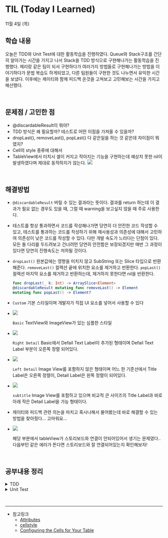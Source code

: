 # TIL (Today I Learned)

11월 4일 (목)

## 학습 내용
오늘은 TDD와 Unit Test에 대한 활동학습을 진행하였다. Queue와 Stack구조를 간단히 알아가는 시간을 가지고 나서 Stack을 TDD 방식으로 구현해나가는 활동학습을 진행했다. 제리랑 같은 팀이 되서 구현하다가 여러가지 방법들로 구현해나가는 방법을 이야기하다가 문법 복습도 하게되었고, 다른 팀원들이 구현한 것도 나누면서 유익한 시간을 보냈다. 이후에는 제이티와 함께 피드백 온것을 고쳐보고 고민해보는 시간을 가지고 해산했다.

&nbsp;

## 문제점 / 고민한 점
- @discardableResult이 뭐야?
- TDD 방식은 왜 필요할까? 테스트로 어떤 이점을 가져올 수 있을까?
- dropLast(), removeLast(), popLast() 다 같은일을 하는 것 같은데 차이점이 뭐였지?
- Cell의 style 종류에 대해서
- TableView에서 터치시 셀이 커지고 작아지는 기능을 구현하는데 예상치 못한 nil이 발생하였다며 제대로 동작하지가 않는다.
    ![](https://i.imgur.com/d9lzJpt.png) 


&nbsp;
## 해결방법
- `@discardableResult` 버릴 수 있는 결과라는 뜻이다. 결과를 return 하는데 이 결과가 필요 없는 경우도 있을 때, 그럴 때 warning을 보고싶지 않을 때 주로 사용한다.
- 테스트를 항상 통과하면서 코드를 작성해나가면 당연히 더 안전한 코드 작성할 수 있고, 테스트를 통과하는 코드를 작성하기 위해 재사용성과 의존성에 대해서 고민하여 의존성이 낮은 코드를 작성할 수 있다. 다만 개발 속도가 느리다는 단점이 있다. 모든 돌 다리를 두드려보고 건너려먼 당연히 안전함은 보장되겠지만 매번 그 과정이 있다면 당연히 진행속도는 저하될 것이다.
- `dropLast()` 원본값에는 영향을 미치지 않고 SubString 또는 Slice 타입으로 반환해준다.
    `removeLast()` 컬렉션 끝에 위치한 요소를 제거하고 반환한다.
    `popLast()` 컬렉션 마지막 요소를 제거하고 반환하는데, 제거하지 못한다면 nil을 반환한다.
    ```swift
    func dropLast(_ k: Int) -> ArraySlice<Element>
    @discardableResult mutating func removeLast() -> Element
    mutating func popLast() -> Element?

    ```
- `Custom` 기본 스타일이며 개발자가 직접 UI 요소를 넣어서 사용할 수 있다
- ![](https://i.imgur.com/YRXv2M8.png)

    `Basic` TextView와 ImageView가 있는 심플한 스타일
- ![](https://i.imgur.com/Qz9CViB.png)
  
  `Right Detail` Basic에서 Defail Text Label이 추가된 형태이며 Defail Text Label 부분이 오른쪽 정렬 되어있다.
- ![](https://i.imgur.com/20PqndH.png)
  
  `Left Detail` Image View를 포함하지 않은 형태이며 어느 한 기준선에서 Title Label은 오른쪽 정렬이, Detail Label은 왼쪽 정렬이 되어있다.
- ![](https://i.imgur.com/wJqPFtv.png)
  
  `subtitle` Image View를 포함하고 있으며 비교적 큰 사이즈의 Title Label과 바로 아래 작은 Detail Label을 가능 형태이다.
- 제이티와 피드백 관련 의논을 마치고 혹시나해서 물어봤는데 바로 해결할 수 있는 방법을 찾아줬다... 고마워요...
- ![](https://i.imgur.com/w8E3Nue.png)
  
  해당 부분에서 tableView가 스토리보드와 연결이 안되어있어서 생기는 문제였다.. 다음부턴 같은 에러가 뜬다면 스토리보드와 잘 연결되어있는지 확인해보자!

&nbsp;

## 공부내용 정리
<details>
<summary>TDD</summary>
<div markdown="1">

[TDD]
> 테스트 주도 개발(Test-Driven Development TDD)은 매우 짧은 개발 사이클을 반복하는 소프트웨어 개발 프로세스 중 하나이다. 개발자는 먼저 요구사항을 검증하는 자동화 된 테스트 케이스를 작성한다. 그런 후에 그 테스트 케이스를 통과하기 위한 최소한의 코드를 생성한다. 마지막으로 작성한 코드를 표준에 맞도록 리팩토링한다. -위키백과

테스트 주도 개발을 말 그대로 개발을 하는데에 있어서 테스트가 주가 된다는 하나의 개발 방법론이다. 먼저 테스트를 하면서 코드를 작성하고 그 후에 본 코드를 구현하는 방식이다. 테스트를 거친 후에 코드를 작성한다면 추후에 신경 써줘야할 많은 부분들에 대해서 해결을 하면서 코드를 작성할 수 있겠다.

![](https://i.imgur.com/b5milZI.jpg)


하지만 TDD를 언제나 고집하기에는 번거롭고 생산성이 떨어지는 측면도 있다. 또한 이미 프로그램이 만들어져있는 상황에서 TDD를 진행하는 것은 단연 무리가 있다. 이유는 테스트 코드를 염두해 두지 않고 무턱대고 코드부터 작성하게 되면 테스트가 불가능한 코드를 작성하게 될 가능성이 높아진다. 

# TDD Cycle

![](https://i.imgur.com/Cwp6VI8.jpg)


TDD는 실패 - 성공 - 리팩토링의 짧은 주기를 반복하여 좋은 코드를 도출해내는 방식이다.
* Red 실패하는 테스트를 작성하는 구간
* Green 실패한 테스트를 통과하기 위해 최소한의 변경을 하여 테스트에 성공하는 구간
* Refactor 테스트의 성공을 유지하면서 코드를 더 나은 방향으로 개선해나가는 구간

# TDD의 장단점
TDD는 높은 퀄리티의 소프트웨어를 보장한다
* 에러나 버그가 발생하지 않는 코드를 작성할 수 있다
* 추가적인 요구사항이 있을 때 손쉽게 그 요구사항을 반영할 수 있다
* 유지보수에 용이하다

테스트를 항상 통과하면서 코드를 작성해나가면 당연히 더 안전한 코드 작성을 할 수 있다.
테스트를 통과하는 코드를 작성하기 위해 재사용성과 의존성에 대해서 고민하여 의존성이 낮은 코드를 작성할 수 있다.
그러나 치명적인 단점이 있는거 그건 개발 속도이다. 모든 돌 다리를 두드려보고 건너면 당연히 안전함은 보장되겠지만 매번 그 과정이 있다면 당연히 진행속도는 저하될 것이다.




</div>
</details>
<details>
<summary>Unit Test</summary>
<div markdown="1">

유닛테스트는 다른 말로 단위 테스트라고 하는데, 하나의 함수, 메서드를 기준으로 독립적으로 진행되는 가장 작은 단위의 테스트이다. 즉, 메서드를 하나하나 테스트 하는 것과 같은 맥락이라고 볼 수 있다.

왜 필요한가?
프로그램을 개발할 때 분명히 빌드를 하며 제대로 동작하는 것을 확인 하고 커밋을 할텐데? 오히려 테스트 코드를 작성하는 시간이 더 오래걸릴 것 같아 비효율적이라고 생각했다.
하지만 이미 많은 기업에서 유닛테스트를 적용하고 있다.

1. 각각의 모듈을 부분적으로 확인할 수 있어 어떤 묘듈에서 문제가 발생하는지 빠른 확인이 가능
2. 전체 프로그램을 빌드하는 대신 유닛 단위로 빌드해 확인하므로 시간 절약

F.I,R.S.T 단위 테스트 원칙
* Fast 유닛 테스트는 빨라야 한다.
* Isolated 다른 테스트에 종속적인 테스트는 절대로 작성하지 않는다
* Repeatable 테스트는 실행할 때마다 같은 결과를 만들어야 한다
* Self-validation 테스트는 스스로 결과물이 옳은지 그른지 판단할 수 있어야한다. 특정 상태를 수동으로 미리 만들어야 동작하는 테스트 등은 작성하지 않는다.
* Timely 유닛 테스트는 프로덕션 코드가 테스트를 성공하기 직전에 구성되어야 한다. 테스트 주도 개발(TDD) 방법론에 적합한 원칙이지만 실제로 적용되지 않는 경우도 있다.

테스트가 이루어 지는 방식

func testArraySorting() {
    let input = [1, 7, 6, 3, 10]
    let expectation = [1, 3, 6, 7, 10]

    let result = input.sorted()

    XCTAssertEqual(result, expectation)
}

예상값과 결괏값을 비교하는 식으로 진행된다.

테스트가 가능한 코드란?


## XCTest
유닛 테스트, 퍼포먼스 테스트, UI 테스트를 만들고 실행하는 프레임워크다. 

## XCTestCase
추상 클래스인 XCTest의 하위 클래스로, 테스트를 작성하기 위해 상속해야 하는 가장 기본적인 클래스이다. XCTest는 테스트를 위한 프레임워크의 이름이기도 하고, 테스트에서 가장 기본이 되는 추상 클래스의 이름이기도 하다.
해당 클래스를 상속받은 클래스에서는 test에서 사용되는 다양한 프로퍼티와 메서드를 사용할 수 있다.

## setUpWithError()
각각의 test case가 실행되기 전마다 호출되어 각 테스트가 모두 같은 상태와 조건에서 실행될 수 있도록 만들어줄 수 있는 메서드다.

## tearDownWithError()
각각의 test 실행이 끝난 후마다 호출되는 메서드. 보통 setUpWithError()에서 설정한 값들을 해제할 때 사용된다.

## 호출 순서

![](https://i.imgur.com/NfLv9ZU.png)


## testExample()
test로 시작하는 메서드들은 작성해야 할 test case가 되는 메서드다. 테스트할 내용을 메서드로 작성해 볼 수 있다. 메서드 네이밍은 무조건 test로 시작되어야 한다.

## testPerformanceExample()
성능을 테스트해보기 위한 메서드다. XCTestCase의 measure(block:)라는 메서드를 통해 성능을 측정하게 된다.


# 테스트 포맷
테스트 포맷은 given - when - then 구조로 작성하는 것이 좋다.
* Given : 필요한 vlaue들을 셋팅
* When 테스트 코드 실행
* Then 결과 확인

# Code Coverage 확인하기
![](https://i.imgur.com/esc6RBo.png)
![](https://i.imgur.com/46gsLiZ.png)
![](https://i.imgur.com/uViiobs.png)
![](https://i.imgur.com/XFdjM4B.gif)

    
    
# Test Double
테스트를 진행하기 어려운 경우 이를 대신하여 테스트를 진행할 수 있도록 만들어주는 객체를 말한다.
* 테스트 대상 코드를 격리한다
* 테스트 속도를 개선한다
* 예측 불가능한 실행 요소를 제거한다
* 특수한 상황을 시뮬레이션한다
* 감춰진 정보를 얻어낸다

## 종류
테스트 더블에는 Dummy, Stub, Fake, Spy, Mock 등이 있다. 테스트 더블마다 역할이 다르지만 명확한 기준으로 구분해서 사용하는 것은 아니다.


### Dummy (모조의 ,가짜의)
가장 기본적인 테스트 더블이다. 어떤 기능이 구현되어 있지 않은 단지 인스천화된 객체로 사용되기 때문에 Dummy의 메서드는 정상적으로 동작하지 않는다. 객체를 전달하기 위한 목적으로 주로 사용된다.

### Stub (쓰다 남은 물건의 토막, 남은 부분)
Dummy가 실제로 동작하는 것처럼 만들어 실제 코드를 대신해서 동작해주는 객체다. 테스트가 곤란한 부분의 객체를 도려내어 그 역할을 최소한으로 대신해 줄 만큼만 간단하게 구현되어 있다.

### Fake
Stub보다 구체적으로 동작해서 실제 로직처럼 보이지만 실제 앱의 동작에서는 적합하지 않은 객체를 말한다. 로직 자체는 실제 앱의 코드와 비슷하지만 그 동작을 단순화하여 구현한 객체를 Fake 객체라고 한다.

### Spy
Stub의 역할을 가지면서 호출된 내용에 대한 방법 혹은 과정 등 약간의 정보를 기록하는 객체다. 예를 들어 호출되었는지 몇 번 호출되었는지 등에 대한 정보를 기록할 수 있다.

### Mock
실제 객체와 가장 비슷하게 구현된 수준의 객체라고 할 수 있다. Stub이 상태 기반 테스트(State Base Test)라면 Mock은 행위 기반 테스트(Behavior Base Test)라고 이야기하기도 한다. 여기서 상태 기반 테스트는 메서드를 호출하고 그 결괏값과 예상 값을 비교하는 식으로 동작하는 테스트를 말하고, 행위 기반 테스트는 예상되는 행위들에 대한 시나리오를 만들어 놓고 시나리오대로 동작했는지에 대한 여부를 확인하는 것이다.


# 의존성 주입 (Dependency Injection)
하나의 객체가 다른 객체의 의존성을 제공하는 기술로 줄여서 DI(Dependency Injection)라고 부르기도 한다. 

## 의존성이란?
어떤 객체가 내부에서 생성하여 가지고 있는 객체를 의존성이라고 한다.

## 의존성 주입이란?
말 그대로 의존성을 주입시킨다는 뜻이다. 내부에서 초기화가 이루어지는 것이 아니라 외부에서 객체를 생성하여 내부에 주입해주는 것을 뜻한다. 

## 왜 의존성 주입을 사용할까?
의존성 주입을 사용하는 이유는 객체간의 결합도를 낮추기 위해서다. 객체 간의 결합도가 낮으면 리팩토링이 쉽고 테스트 코드 작성이 쉬워진다는 장점이 있다.




</div>
</details>

&nbsp;

---

- 참고링크
    - [Attributes](https://docs.swift.org/swift-book/ReferenceManual/Attributes.html)
    - [cellstyle](https://developer.apple.com/documentation/uikit/uitableviewcell/cellstyle)
    - [Configuring the Cells for Your Table](https://developer.apple.com/documentation/uikit/views_and_controls/table_views/configuring_the_cells_for_your_table)
